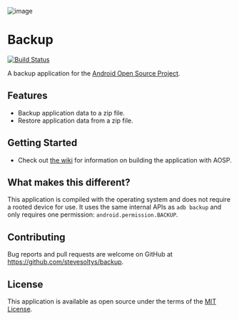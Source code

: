 ![image](https://user-images.githubusercontent.com/40510200/49803717-906acd00-fd8b-11e8-907f-ed3757b9f257.png)

# Backup
[![Build Status](https://travis-ci.com/stevesoltys/backup.svg?branch=master)](https://travis-ci.com/stevesoltys/backup)

A backup application for the [Android Open Source Project](https://source.android.com/).

## Features
- Backup application data to a zip file.
- Restore application data from a zip file.

## Getting Started
- Check out [the wiki](https://github.com/stevesoltys/backup/wiki) for information on building the application with 
AOSP.

## What makes this different?
This application is compiled with the operating system and does not require a rooted device for use. It uses the same 
internal APIs as `adb backup` and only requires one permission: `android.permission.BACKUP`.

## Contributing
Bug reports and pull requests are welcome on GitHub at https://github.com/stevesoltys/backup. 

## License
This application is available as open source under the terms of the [MIT License](http://opensource.org/licenses/MIT).
